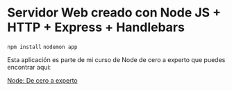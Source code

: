 # Servidor Web creado con Node JS + HTTP + Express + Handlebars

``npm install``
``nodemon app``

Esta aplicación es parte de mi curso de Node de cero a experto que puedes encontrar aquí:

[Node: De cero a experto](https://fernando-herrera.com/#/curso/node-cero-experto)
